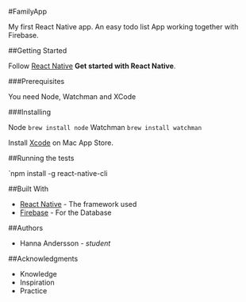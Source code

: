 #FamilyApp

My first React Native app. An easy todo list App working together with Firebase.

##Getting Started

Follow [React Native](https://facebook.github.io/react-native/) **Get started with React Native**.

###Prerequisites

You need Node, Watchman and XCode

###Installing

Node `brew install node`
Watchman `brew install watchman`

Install [Xcode](https://itunes.apple.com/us/app/xcode/id497799835?mt=12) on Mac App Store.

##Running the tests

`npm install -g react-native-cli

##Built With

* [React Native](https://facebook.github.io/react-native/) - The framework used
* [Firebase](https://firebase.google.com/?gclid=Cj0KEQiA8orFBRCEpODivaOft_EBEiQAy3mlfVPHB5pwmuzd3OVusUmPIL0KoDpjGDbYjCJ_575BHy0aAt5A8P8HAQ) - For the Database

##Authors

* Hanna Andersson - *student*

##Acknowledgments

* Knowledge
* Inspiration
* Practice

